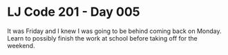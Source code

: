 # LJ Code 201 - Day 005

It was Friday and I knew I was going to be behind coming back on Monday.  Learn to possibly finish the work at school before taking off for the weekend.
